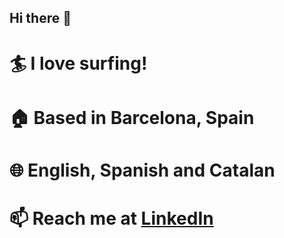 ## Hi there 👋

# 🏄 I love surfing!
# ⁠🏠 Based in Barcelona, Spain
# ⁠⁠🌐 English, Spanish and Catalan
# ⁠📫 Reach me at [LinkedIn](https://www.linkedin.com/in/jrieraq)
